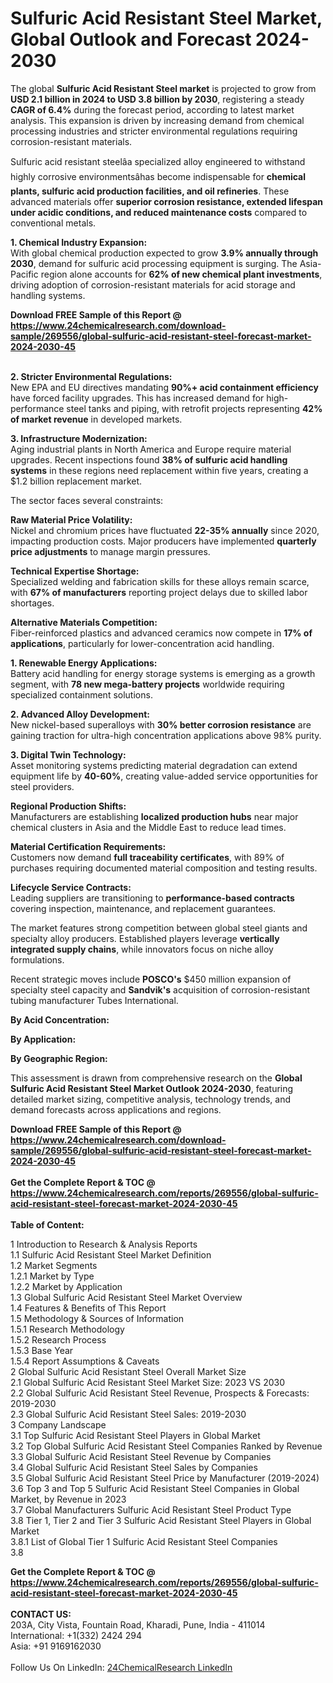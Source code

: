 <h1>Sulfuric Acid Resistant Steel Market, Global Outlook and Forecast 2024-2030</h1><p>The global <strong>Sulfuric Acid Resistant Steel market</strong> is projected to grow from <strong>USD 2.1 billion in 2024 to USD 3.8 billion by 2030</strong>, registering a steady <strong>CAGR of 6.4%</strong> during the forecast period, according to latest market analysis. This expansion is driven by increasing demand from chemical processing industries and stricter environmental regulations requiring corrosion-resistant materials.</p><p>Sulfuric acid resistant steelâa specialized alloy engineered to withstand highly corrosive environmentsâhas become indispensable for <strong>chemical plants, sulfuric acid production facilities, and oil refineries</strong>. These advanced materials offer <strong>superior corrosion resistance, extended lifespan under acidic conditions, and reduced maintenance costs</strong> compared to conventional metals.</p><p><strong>1. Chemical Industry Expansion:</strong><br>
With global chemical production expected to grow <strong>3.9% annually through 2030</strong>, demand for sulfuric acid processing equipment is surging. The Asia-Pacific region alone accounts for <strong>62% of new chemical plant investments</strong>, driving adoption of corrosion-resistant materials for acid storage and handling systems.</p><div><b>Download FREE Sample of this Report @ 
            <a href="https://www.24chemicalresearch.com/download-sample/269556/global-sulfuric-acid-resistant-steel-forecast-market-2024-2030-45">
            https://www.24chemicalresearch.com/download-sample/269556/global-sulfuric-acid-resistant-steel-forecast-market-2024-2030-45</a></b></div><br><p><strong>2. Stricter Environmental Regulations:</strong><br>
New EPA and EU directives mandating <strong>90%+ acid containment efficiency</strong> have forced facility upgrades. This has increased demand for high-performance steel tanks and piping, with retrofit projects representing <strong>42% of market revenue</strong> in developed markets.</p><p><strong>3. Infrastructure Modernization:</strong><br>
Aging industrial plants in North America and Europe require material upgrades. Recent inspections found <strong>38% of sulfuric acid handling systems</strong> in these regions need replacement within five years, creating a $1.2 billion replacement market.</p><p>The sector faces several constraints:</p><p><strong>Raw Material Price Volatility:</strong><br>
	Nickel and chromium prices have fluctuated <strong>22-35% annually</strong> since 2020, impacting production costs. Major producers have implemented <strong>quarterly price adjustments</strong> to manage margin pressures.</p><p><strong>Technical Expertise Shortage:</strong><br>
	Specialized welding and fabrication skills for these alloys remain scarce, with <strong>67% of manufacturers</strong> reporting project delays due to skilled labor shortages.</p><p><strong>Alternative Materials Competition:</strong><br>
	Fiber-reinforced plastics and advanced ceramics now compete in <strong>17% of applications</strong>, particularly for lower-concentration acid handling.</p><p><strong>1. Renewable Energy Applications:</strong><br>
Battery acid handling for energy storage systems is emerging as a growth segment, with <strong>78 new mega-battery projects</strong> worldwide requiring specialized containment solutions.</p><p><strong>2. Advanced Alloy Development:</strong><br>
New nickel-based superalloys with <strong>30% better corrosion resistance</strong> are gaining traction for ultra-high concentration applications above 98% purity.</p><p><strong>3. Digital Twin Technology:</strong><br>
Asset monitoring systems predicting material degradation can extend equipment life by <strong>40-60%</strong>, creating value-added service opportunities for steel providers.</p><p><strong>Regional Production Shifts:</strong><br>
	Manufacturers are establishing <strong>localized production hubs</strong> near major chemical clusters in Asia and the Middle East to reduce lead times.</p><p><strong>Material Certification Requirements:</strong><br>
	Customers now demand <strong>full traceability certificates</strong>, with 89% of purchases requiring documented material composition and testing results.</p><p><strong>Lifecycle Service Contracts:</strong><br>
	Leading suppliers are transitioning to <strong>performance-based contracts</strong> covering inspection, maintenance, and replacement guarantees.</p><p>The market features strong competition between global steel giants and specialty alloy producers. Established players leverage <strong>vertically integrated supply chains</strong>, while innovators focus on niche alloy formulations.</p><p>Recent strategic moves include <strong>POSCO's</strong> $450 million expansion of specialty steel capacity and <strong>Sandvik's</strong> acquisition of corrosion-resistant tubing manufacturer Tubes International.</p><p><strong>By Acid Concentration:</strong></p><p><strong>By Application:</strong></p><p><strong>By Geographic Region:</strong></p><p>This assessment is drawn from comprehensive research on the <strong>Global Sulfuric Acid Resistant Steel Market Outlook 2024-2030</strong>, featuring detailed market sizing, competitive analysis, technology trends, and demand forecasts across applications and regions.</p><div><b>Download FREE Sample of this Report @ 
            <a href="https://www.24chemicalresearch.com/download-sample/269556/global-sulfuric-acid-resistant-steel-forecast-market-2024-2030-45">
            https://www.24chemicalresearch.com/download-sample/269556/global-sulfuric-acid-resistant-steel-forecast-market-2024-2030-45</a></b></div><br><div><b>Get the Complete Report & TOC @ 
            <a href="https://www.24chemicalresearch.com/reports/269556/global-sulfuric-acid-resistant-steel-forecast-market-2024-2030-45">
            https://www.24chemicalresearch.com/reports/269556/global-sulfuric-acid-resistant-steel-forecast-market-2024-2030-45</a></b></div><br>
            <b>Table of Content:</b><p>1 Introduction to Research & Analysis Reports<br />
    1.1 Sulfuric Acid Resistant Steel Market Definition<br />
    1.2 Market Segments<br />
        1.2.1 Market by Type<br />
        1.2.2 Market by Application<br />
    1.3 Global Sulfuric Acid Resistant Steel Market Overview<br />
    1.4 Features & Benefits of This Report<br />
    1.5 Methodology & Sources of Information<br />
        1.5.1 Research Methodology<br />
        1.5.2 Research Process<br />
        1.5.3 Base Year<br />
        1.5.4 Report Assumptions & Caveats<br />
2 Global Sulfuric Acid Resistant Steel Overall Market Size<br />
    2.1 Global Sulfuric Acid Resistant Steel Market Size: 2023 VS 2030<br />
    2.2 Global Sulfuric Acid Resistant Steel Revenue, Prospects & Forecasts: 2019-2030<br />
    2.3 Global Sulfuric Acid Resistant Steel Sales: 2019-2030<br />
3 Company Landscape<br />
    3.1 Top Sulfuric Acid Resistant Steel Players in Global Market<br />
    3.2 Top Global Sulfuric Acid Resistant Steel Companies Ranked by Revenue<br />
    3.3 Global Sulfuric Acid Resistant Steel Revenue by Companies<br />
    3.4 Global Sulfuric Acid Resistant Steel Sales by Companies<br />
    3.5 Global Sulfuric Acid Resistant Steel Price by Manufacturer (2019-2024)<br />
    3.6 Top 3 and Top 5 Sulfuric Acid Resistant Steel Companies in Global Market, by Revenue in 2023<br />
    3.7 Global Manufacturers Sulfuric Acid Resistant Steel Product Type<br />
    3.8 Tier 1, Tier 2 and Tier 3 Sulfuric Acid Resistant Steel Players in Global Market<br />
        3.8.1 List of Global Tier 1 Sulfuric Acid Resistant Steel Companies<br />
        3.8</p><div><b>Get the Complete Report & TOC @ 
            <a href="https://www.24chemicalresearch.com/reports/269556/global-sulfuric-acid-resistant-steel-forecast-market-2024-2030-45">
            https://www.24chemicalresearch.com/reports/269556/global-sulfuric-acid-resistant-steel-forecast-market-2024-2030-45</a></b></div><br><b>CONTACT US:</b><br>
            203A, City Vista, Fountain Road, Kharadi, Pune, India - 411014<br>
            International: +1(332) 2424 294<br>
            Asia: +91 9169162030 <br><br>
            Follow Us On LinkedIn: <a href="https://www.linkedin.com/company/24chemicalresearch/">24ChemicalResearch LinkedIn</a>